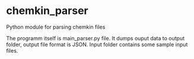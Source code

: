 # chemkin_parser
Python module for parsing chemkin files

The programm itself is main_parser.py file.
It dumps ouput data to output folder, output file format is JSON.
Input folder contains some sample input files.
